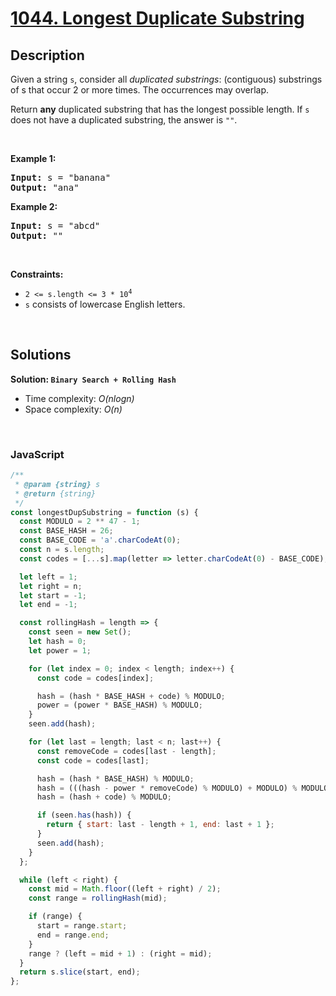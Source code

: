 # [1044. Longest Duplicate Substring](https://leetcode.com/problems/longest-duplicate-substring)

## Description

<div class="elfjS" data-track-load="description_content"><p>Given a string <code>s</code>, consider all <em>duplicated substrings</em>: (contiguous) substrings of s that occur 2 or more times.&nbsp;The occurrences&nbsp;may overlap.</p>

<p>Return <strong>any</strong> duplicated&nbsp;substring that has the longest possible length.&nbsp;If <code>s</code> does not have a duplicated substring, the answer is <code>""</code>.</p>

<p>&nbsp;</p>
<p><strong class="example">Example 1:</strong></p>
<pre><strong>Input:</strong> s = "banana"
<strong>Output:</strong> "ana"
</pre><p><strong class="example">Example 2:</strong></p>
<pre><strong>Input:</strong> s = "abcd"
<strong>Output:</strong> ""
</pre>
<p>&nbsp;</p>
<p><strong>Constraints:</strong></p>

<ul>
	<li><code>2 &lt;= s.length &lt;= 3 * 10<sup>4</sup></code></li>
	<li><code>s</code> consists of lowercase English letters.</li>
</ul>
</div>

<p>&nbsp;</p>

## Solutions

**Solution: `Binary Search + Rolling Hash`**

- Time complexity: <em>O(nlogn)</em>
- Space complexity: <em>O(n)</em>

<p>&nbsp;</p>

### **JavaScript**

```js
/**
 * @param {string} s
 * @return {string}
 */
const longestDupSubstring = function (s) {
  const MODULO = 2 ** 47 - 1;
  const BASE_HASH = 26;
  const BASE_CODE = 'a'.charCodeAt(0);
  const n = s.length;
  const codes = [...s].map(letter => letter.charCodeAt(0) - BASE_CODE);

  let left = 1;
  let right = n;
  let start = -1;
  let end = -1;

  const rollingHash = length => {
    const seen = new Set();
    let hash = 0;
    let power = 1;

    for (let index = 0; index < length; index++) {
      const code = codes[index];

      hash = (hash * BASE_HASH + code) % MODULO;
      power = (power * BASE_HASH) % MODULO;
    }
    seen.add(hash);

    for (let last = length; last < n; last++) {
      const removeCode = codes[last - length];
      const code = codes[last];

      hash = (hash * BASE_HASH) % MODULO;
      hash = (((hash - power * removeCode) % MODULO) + MODULO) % MODULO;
      hash = (hash + code) % MODULO;

      if (seen.has(hash)) {
        return { start: last - length + 1, end: last + 1 };
      }
      seen.add(hash);
    }
  };

  while (left < right) {
    const mid = Math.floor((left + right) / 2);
    const range = rollingHash(mid);

    if (range) {
      start = range.start;
      end = range.end;
    }
    range ? (left = mid + 1) : (right = mid);
  }
  return s.slice(start, end);
};
```
